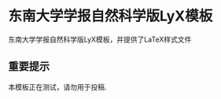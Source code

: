 东南大学学报自然科学版LyX模板
===========================
东南大学学报自然科学版LyX模板，并提供了LaTeX样式文件
## 重要提示
本模板正在测试，请勿用于投稿.

